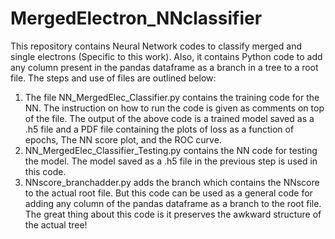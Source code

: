 # MergedElectron_NNclassifier
This repository contains Neural Network codes to classify merged and single electrons (Specific to this work). Also, it contains Python code to add any column present in the pandas dataframe as a branch in a tree to a root file. 
The steps and use of files are outlined below:
1. The file NN_MergedElec_Classifier.py contains the training code for the NN. The instruction on how to run the code is given as comments on top of the file. The output of the above code is a trained model saved as a .h5 file and a PDF file containing the plots of loss as a function of epochs, The NN score plot, and the ROC curve.
2. NN_MergedElec_Classifier_Testing.py contains the NN code for testing the model. The model saved as a .h5 file in the previous step is used in this code.
3. NNscore_branchadder.py adds the branch which contains the NNscore to the actual root file. But this code can be used as a general code for adding any column of the pandas dataframe as a branch to the root file. The great thing about this code is it preserves the awkward structure of the actual tree! 
